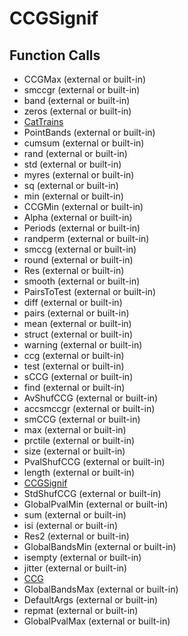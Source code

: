 # CCGSignif

## Function Calls
- CCGMax (external or built-in)
- smccgr (external or built-in)
- band  (external or built-in)
- zeros (external or built-in)
- [CatTrains](CatTrains.md)
- PointBands (external or built-in)
- cumsum (external or built-in)
- rand (external or built-in)
- std (external or built-in)
- myres (external or built-in)
- sq (external or built-in)
- min (external or built-in)
- CCGMin (external or built-in)
- Alpha (external or built-in)
- Periods (external or built-in)
- randperm (external or built-in)
- smccg (external or built-in)
- round (external or built-in)
- Res (external or built-in)
- smooth  (external or built-in)
- PairsToTest (external or built-in)
- diff (external or built-in)
- pairs  (external or built-in)
- mean (external or built-in)
- struct (external or built-in)
- warning (external or built-in)
- ccg (external or built-in)
- test  (external or built-in)
- sCCG (external or built-in)
- find (external or built-in)
- AvShufCCG (external or built-in)
- accsmccgr (external or built-in)
- smCCG (external or built-in)
- max (external or built-in)
- prctile (external or built-in)
- size (external or built-in)
- PvalShufCCG (external or built-in)
- length (external or built-in)
- [CCGSignif](CCGSignif.md)
- StdShufCCG (external or built-in)
- GlobalPvalMin (external or built-in)
- sum (external or built-in)
- isi (external or built-in)
- Res2 (external or built-in)
- GlobalBandsMin (external or built-in)
- isempty (external or built-in)
- jitter  (external or built-in)
- [CCG](CCG.md)
- GlobalBandsMax (external or built-in)
- DefaultArgs (external or built-in)
- repmat (external or built-in)
- GlobalPvalMax (external or built-in)
